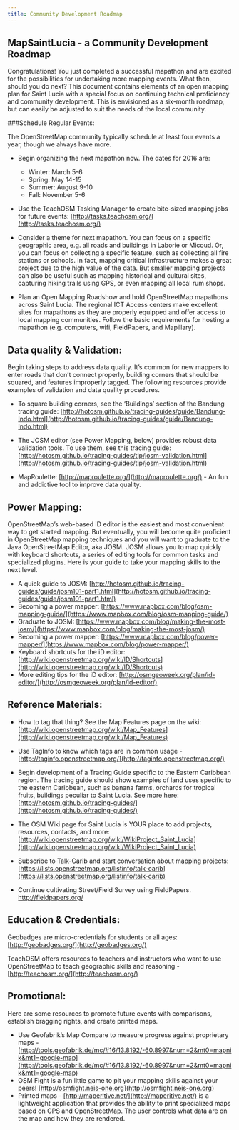 ```yaml
---
title: Community Development Roadmap
---
```

## MapSaintLucia - a Community Development Roadmap

Congratulations! You just completed a successful mapathon and are excited for the possibilities for undertaking more mapping events. What then, should you do next? This document contains elements of an open mapping plan for Saint Lucia with a special focus on continuing technical proficiency and community development. This is envisioned as a six-month roadmap, but can easily be adjusted to suit the needs of the local community.

###Schedule Regular Events:

The OpenStreetMap community typically schedule at least four events a year, though we always have more.

- Begin organizing the next mapathon now. The dates for 2016 are:  
    - Winter: March 5-6  
    - Spring: May 14-15
    - Summer: August 9-10
    - Fall: November 5-6

- Use the TeachOSM Tasking Manager to create bite-sized mapping jobs for future events: [http://tasks.teachosm.org/](http://tasks.teachosm.org/)

- Consider a theme for next mapathon. You can focus on a specific geographic area, e.g. all roads and buildings in Laborie or Micoud. Or, you can focus on collecting a specific feature, such as collecting all fire stations or schools. In fact, mapping critical infrastructure makes a great project due to the high value of the data.  But smaller mapping projects can also be useful such as mapping historical and cultural sites, capturing hiking trails using GPS, or even mapping all local rum shops.  
- Plan an Open Mapping Roadshow and hold OpenStreetMap mapathons across Saint Lucia. The regional ICT Access centers make excellent sites for mapathons as they are properly equipped and offer access to local mapping communities. Follow the basic requirements for hosting a mapathon (e.g. computers, wifi, FieldPapers, and Mapillary).  


## Data quality & Validation:

Begin taking steps to address data quality. It’s common for new mappers to enter roads that don’t connect properly, building corners that should be squared, and features improperly tagged. The following resources provide examples of validation and data quality procedures.

- To square building corners, see the ‘Buildings’ section of the Bandung tracing guide: [http://hotosm.github.io/tracing-guides/guide/Bandung-Indo.html](http://hotosm.github.io/tracing-guides/guide/Bandung-Indo.html)

- The JOSM editor (see Power Mapping, below) provides robust data validation tools. To use them, see this tracing guide: [http://hotosm.github.io/tracing-guides/tip/josm-validation.html](http://hotosm.github.io/tracing-guides/tip/josm-validation.html)
- MapRoulette: [http://maproulette.org/](http://maproulette.org/) - An fun and addictive tool to improve data quality.


## Power Mapping:

OpenStreetMap’s web-based iD editor is the easiest and most convenient way to get started mapping. But eventually, you will become quite proficient in OpenStreetMap mapping techniques and you will want to graduate to the Java OpenStreetMap Editor, aka JOSM. JOSM allows you to map quickly with keyboard shortcuts, a series of editing tools for common tasks and specialized plugins. Here is your guide to take your mapping skills to the next level.

- A quick guide to JOSM: [http://hotosm.github.io/tracing-guides/guide/josm101-part1.html](http://hotosm.github.io/tracing-guides/guide/josm101-part1.html)
- Becoming a power mapper: [https://www.mapbox.com/blog/osm-mapping-guide/](https://www.mapbox.com/blog/osm-mapping-guide/)
- Graduate to JOSM: [https://www.mapbox.com/blog/making-the-most-josm/](https://www.mapbox.com/blog/making-the-most-josm/)
- Becoming a power mapper: [https://www.mapbox.com/blog/power-mapper/](https://www.mapbox.com/blog/power-mapper/)
- Keyboard shortcuts for the iD editor: [http://wiki.openstreetmap.org/wiki/ID/Shortcuts](http://wiki.openstreetmap.org/wiki/ID/Shortcuts)
- More editing tips for the iD editor: [http://osmgeoweek.org/plan/id-editor/](http://osmgeoweek.org/plan/id-editor/)


## Reference Materials:

- How to tag that thing? See the Map Features page on the wiki: [http://wiki.openstreetmap.org/wiki/Map_Features](http://wiki.openstreetmap.org/wiki/Map_Features)
- Use TagInfo to know which tags are in common usage - [http://taginfo.openstreetmap.org/](http://taginfo.openstreetmap.org/)

- Begin development of a Tracing Guide specific to the Eastern Caribbean region. The tracing guide should show examples of land uses specific to the eastern Caribbean, such as banana farms, orchards for tropical fruits, buildings peculiar to Saint Lucia. See more here: [http://hotosm.github.io/tracing-guides/](http://hotosm.github.io/tracing-guides/)
- The OSM Wiki page for Saint Lucia is YOUR place to add projects, resources, contacts, and more: [http://wiki.openstreetmap.org/wiki/WikiProject_Saint_Lucia](http://wiki.openstreetmap.org/wiki/WikiProject_Saint_Lucia)
- Subscribe to Talk-Carib and start conversation about mapping projects: [https://lists.openstreetmap.org/listinfo/talk-carib](https://lists.openstreetmap.org/listinfo/talk-carib)
- Continue cultivating Street/Field Survey using FieldPapers. http://fieldpapers.org/

## Education & Credentials:

Geobadges are micro-credentials for students or all ages: [http://geobadges.org/](http://geobadges.org/)

TeachOSM offers resources to teachers and instructors who want to use OpenStreetMap to teach geographic skills and reasoning - [http://teachosm.org/](http://teachosm.org/)



## Promotional:

Here are some resources to promote future events with comparisons, establish bragging rights, and create printed maps.

- Use Geofabrik’s Map Compare to measure progress against proprietary maps - [http://tools.geofabrik.de/mc/#16/13.8192/-60.8997&num=2&mt0=mapnik&mt1=google-map](http://tools.geofabrik.de/mc/#16/13.8192/-60.8997&num=2&mt0=mapnik&mt1=google-map)
- OSM Fight is a fun little game to pit your mapping skills against your peers! [http://osmfight.neis-one.org](http://osmfight.neis-one.org)
- Printed maps - [http://maperitive.net/](http://maperitive.net/) is a lightweight application that provides the ability to print specialized maps based on GPS and OpenStreetMap. The user controls what data are on the map and how they are rendered.
